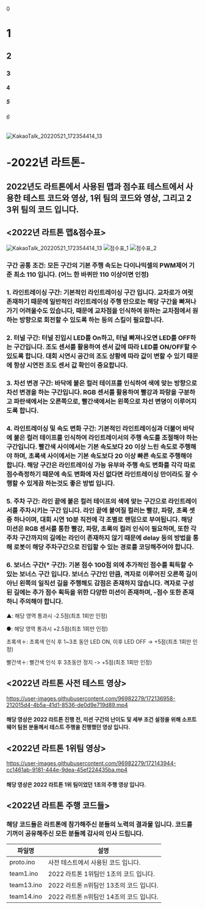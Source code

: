 0
# 1
## 2
### 3
#### 4
##### 5
###### 6
![KakaoTalk_20220521_172354414_13](https://user-images.githubusercontent.com/96982279/172133085-859a43b9-c2b6-4bc2-945f-2a20405d2947.jpg)
# -2022년 라트톤-
## 2022년도 라트톤에서 사용된 맵과 점수표 테스트에서 사용한 테스트 코드와 영상, 1위 팀의 코드와 영상, 그리고 2 3위 팀의 코드 입니다.

## <2022년 라트톤 맵&점수표>
![KakaoTalk_20220521_172354414_13](https://user-images.githubusercontent.com/96982279/172140711-874e14fe-bd33-4a65-9770-497e26a4fb44.jpg)
![점수표_1](https://user-images.githubusercontent.com/96982279/171007370-79298aa6-de3d-4f94-a18a-433ee284f8fa.png)
![점수표_2](https://user-images.githubusercontent.com/96982279/171007390-6ab71bb8-0fff-40bd-808d-907cd385c8d1.png)

### 구간 공통 조건: 모든 구간의 기본 주행 속도는 다이나믹셀의 PWM제어 기준 최소 110 입니다. (어느 한 바퀴만 110 이상이면 인정)

### 1. 라인트레이싱 구간: 기본적인 라인트레이싱 구간 입니다. 교차로가 여럿 존재하기 때문에 일반적인 라인트레이싱 주행 만으로는 해당 구간을 빠져나가기 어려울수도 있습니다, 때문에 교차점을 인식하여 원하는 교차점에서 원하는 방향으로 회전할 수 있도록 하는 등의 스킬이 필요합니다.

### 2. 터널 구간: 터널 진입시 LED를 On하고, 터널 빠져나오면 LED를 OFF하는 구간입니다. 조도 센서를 활용하여 센서 값에 따라 LED를 ON/OFF할 수 있도록 합니다. 대회 시연시 공간의 조도 상황에 따라 값이 변할 수 있기 때문에 항상 시연전 조도 센서 값 확인이 중요합니다.

### 3. 차선 변경 구간: 바닥에 붙은 컬러 테이프를 인식하여 색에 맞는 방향으로 차선 변경을 하는 구간입니다. RGB 센서를 활용하여 빨강과 파랑을 구분하고 파란색에서는 오른쪽으로, 빨간색에서는 왼쪽으로 차선 변뎡이 이루어지도록 합니다.

### 4. 라인트레이싱 및 속도 변화 구간: 기본적인 라인트레이싱과 더불어 바닥에 붙은 컬러 테이프를 인식하여 라인트레이서의 주행 속도를 조절해야 하는 구간입니다. 빨간색 사이에서는 기본 속도보다 20 이상 느린 속도로 주행해야 하며, 초록색 사이에서는 기본 속도보다 20 이상 빠른 속도로 주행해야 합니다. 해당 구간은 라인트레이싱 가능 유부와 주행 속도 변화를 각각 따로 점수측정하기 때문에 속도 변화에 자신 없다면 라인트레이싱 만이라도 잘 수행할 수 있게끔 하는것도 좋은 방법 입니다.

### 5. 주차 구간: 라인 끝에 붙은 컬러 테이프의 색에 맞는 구간으로 라인트레이서를 주차시키는 구간 입니다. 라인 끝에 붙여질 컬러는 빨강, 파랑, 초록 셋중 하나이며, 대회 시연 10분 직전에 각 조별로 랜덤으로 부여됩니다. 해당 미션은 RGB 센서를 통한 빨강, 파랑, 초록의 컬러 인식이 필요하며, 또한 각 주차 구간까지의 길에는 라인이 존재하지 않기 때문에 delay 등의 방법을 통해 로봇이 해당 주차구간으로 진입할 수 있는 경로를 코딩해주어야 합니다.

### 6. 보너스 구간(* 구간): 기본 점수 100점 외에 추가적인 점수를 획득할 수 있는 보너스 구간 입니다. 보너스 구간인 만큼, 격자로 이루어진 오른쪽 길이 아닌 왼쪽의 일직선 길을 주행해도 감점은 존재하지 않습니다. 격자로 구성된 길에는 추가 점수 획득을 위한 다양한 미션이 존재하며, -점수 또한 존재하니 주의해야 합니다.
▲: 해당 영역 통과시 -2.5점(최초 1회만 인정)

●: 해당 영역 통과시 +2.5점(최초 1회만 인정)

초록색＋: 초록색 인식 후 1~3초 동안 LED ON, 이후 LED OFF -> +5점(최초 1회만 인정)

빨간색＋: 빨간색 인식 후 3초동안 정지 -> +5점(최초 1회만 인정)




## <2022년 라트톤 사전 테스트 영상>
https://user-images.githubusercontent.com/96982279/172136958-212015d4-4b5a-41d1-8536-de0d9e719d89.mp4
#### 해당 영상은 2022 라트톤 진행 전, 미션 구간의 난이도 및 세부 조건 설정을 위해 소프트웨어 팀원 분들께서 테스트 주행을 진행했던 영상 입니다.



## <2022년 라트톤 1위팀 영상>
https://user-images.githubusercontent.com/96982279/172143944-cc1461ab-9181-444e-9dea-45ef224435ba.mp4
#### 해당 영상은 2022 라트톤 1위 팀이었던 1조의 주행 영상 입니다.



## <2022년 라트톤 주행 코드들>
### 해당 코드들은 라트톤에 참가해주신 분들의 노력의 결과물 입니다. 코드를 기꺼이 공유해주신 모든 분들께 감사의 인사 드립니다.
|파일명|설명|
|------|---|
|proto.ino|사전 테스트에서 사용된 코드 입니다.|
|team1.ino|2022 라트톤 1위팀인 1조의 코드 입니다.|
|team13.ino|2022 라트톤 n위팀인 13조의 코드 입니다.|
|team14.ino|2022 라트톤 n위팀인 14조의 코드 입니다.|

